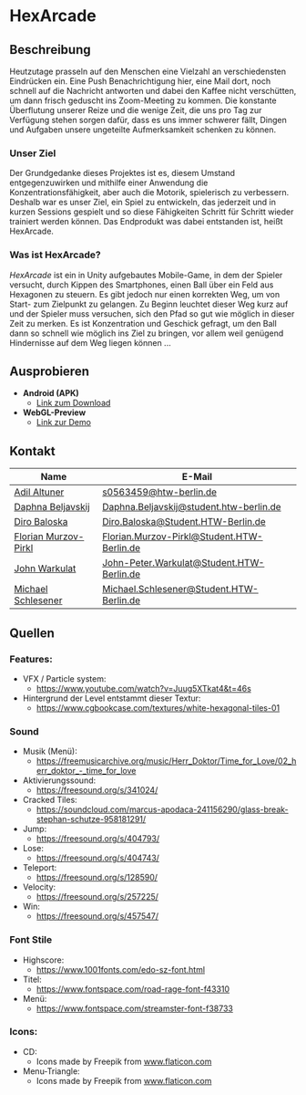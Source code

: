 # HexArcade
## Beschreibung
Heutzutage prasseln auf den Menschen eine Vielzahl an verschiedensten Eindrücken ein. Eine Push Benachrichtigung hier, eine Mail dort, noch schnell auf die Nachricht antworten und dabei den Kaffee nicht verschütten, um dann frisch geduscht ins Zoom-Meeting zu kommen. Die konstante Überflutung unserer Reize und die wenige Zeit, die uns pro Tag zur Verfügung stehen sorgen dafür, dass es uns immer schwerer fällt, Dingen und Aufgaben unsere ungeteilte Aufmerksamkeit schenken zu können.

### Unser Ziel
Der Grundgedanke dieses Projektes ist es, diesem Umstand entgegenzuwirken und mithilfe einer Anwendung die Konzentrationsfähigkeit, aber auch die Motorik, spielerisch zu verbessern. 
Deshalb war es unser Ziel, ein Spiel zu entwickeln, das jederzeit und in kurzen Sessions gespielt und so diese Fähigkeiten Schritt für Schritt wieder trainiert werden können. Das Endprodukt was dabei entstanden ist, heißt HexArcade.

### Was ist HexArcade?
*HexArcade* ist ein in Unity aufgebautes Mobile-Game, in dem der Spieler versucht, durch Kippen des Smartphones, einen Ball über ein Feld aus Hexagonen zu steuern. Es gibt jedoch nur einen korrekten Weg, um von Start- zum Zielpunkt zu gelangen. Zu Beginn leuchtet dieser Weg kurz auf und der Spieler muss versuchen, sich den Pfad so gut wie möglich in dieser Zeit zu merken. Es ist Konzentration und Geschick gefragt, um den Ball dann so schnell wie möglich ins Ziel zu bringen, vor allem weil genügend Hindernisse auf dem Weg liegen können ... 

## Ausprobieren
* **Android (APK)**
  * [Link zum Download](https://drive.google.com/file/d/1txTJe-h1OOw8KCR656zlLLBEdLnFh6Qr/view?usp=sharing)
* **WebGL-Preview**
  * [Link zur Demo](https://fhuu.github.io/HexArcade/)

## Kontakt
| Name | E-Mail |
|---|---|
| [Adil Altuner](https://github.com/Izn18) | s0563459@htw-berlin.de |
| [Daphna Beljavskij](https://github.com/DaphiFluffi) | Daphna.Beljavskij@student.htw-berlin.de |
| [Diro Baloska](https://github.com/Fhuu) | Diro.Baloska@Student.HTW-Berlin.de  |
| [Florian Murzov-Pirkl](https://github.com/loxer) | Florian.Murzov-Pirkl@Student.HTW-Berlin.de |
| [John Warkulat](https://github.com/redfive09) | John-Peter.Warkulat@Student.HTW-Berlin.de |
| [Michael Schlesener](https://github.com/maidjerry) | Michael.Schlesener@Student.HTW-Berlin.de |

## Quellen
### Features:
* VFX / Particle system:
  * https://www.youtube.com/watch?v=Juug5XTkat4&t=46s
* Hintergrund der Level entstammt dieser Textur:
  * https://www.cgbookcase.com/textures/white-hexagonal-tiles-01

### Sound
* Musik (Menü): 
  * https://freemusicarchive.org/music/Herr_Doktor/Time_for_Love/02_herr_doktor_-_time_for_love
* Aktivierungssound: 
  * https://freesound.org/s/341024/
* Cracked Tiles: 
  * https://soundcloud.com/marcus-apodaca-241156290/glass-break-stephan-schutze-958181291/
* Jump: 
  * https://freesound.org/s/404793/
* Lose: 
  * https://freesound.org/s/404743/
* Teleport: 
  * https://freesound.org/s/128590/
* Velocity: 
  * https://freesound.org/s/257225/
* Win: 
  * https://freesound.org/s/457547/

### Font Stile
* Highscore: 
  * https://www.1001fonts.com/edo-sz-font.html
* Titel:
  * https://www.fontspace.com/road-rage-font-f43310
* Menü:
  * https://www.fontspace.com/streamster-font-f38733

### Icons:
* CD: 
  * Icons made by Freepik from www.flaticon.com
* Menu-Triangle:
  * Icons made by Freepik from www.flaticon.com


